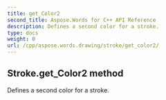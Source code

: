 ```yaml
---
title: get_Color2
second_title: Aspose.Words for C++ API Reference
description: Defines a second color for a stroke. 
type: docs
weight: 0
url: /cpp/aspose.words.drawing/stroke/get_color2/
---
```

## Stroke.get_Color2 method


Defines a second color for a stroke.

